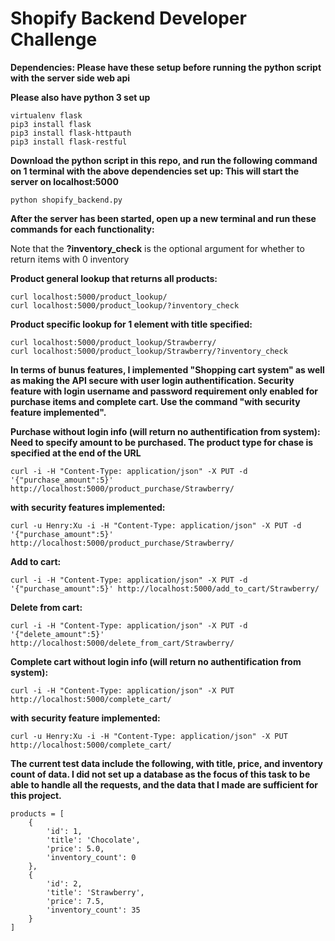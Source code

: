 # Shopify Backend Developer Challenge

**Dependencies: Please have these setup before running the python script with the server side web api**

**Please also have python 3 set up**
```
virtualenv flask
pip3 install flask
pip3 install flask-httpauth
pip3 install flask-restful
```

**Download the python script in this repo, and run the following command on 1 terminal with the above dependencies set up: This will start the server on localhost:5000**
```
python shopify_backend.py
```
**After the server has been started, open up a new terminal and run these commands for each functionality:**

Note that the **?inventory_check** is the optional argument for whether to return items with 0 inventory

**Product general lookup that returns all products:**
```
curl localhost:5000/product_lookup/
curl localhost:5000/product_lookup/?inventory_check
```
**Product specific lookup for 1 element with title specified:**
```
curl localhost:5000/product_lookup/Strawberry/
curl localhost:5000/product_lookup/Strawberry/?inventory_check
```

**In terms of bunus features, I implemented "Shopping cart system" as well as making the API secure with user login authentification. Security feature with login username and password requirement only enabled for purchase items and complete cart. Use the command "with security feature implemented".**

**Purchase without login info (will return no authentification from system): Need to specify amount to be purchased. The product type for chase is specified at the end of the URL**
```
curl -i -H "Content-Type: application/json" -X PUT -d '{"purchase_amount":5}' http://localhost:5000/product_purchase/Strawberry/
```

**with security features implemented:**
```
curl -u Henry:Xu -i -H "Content-Type: application/json" -X PUT -d '{"purchase_amount":5}' http://localhost:5000/product_purchase/Strawberry/
```

**Add to cart:**
```
curl -i -H "Content-Type: application/json" -X PUT -d '{"purchase_amount":5}' http://localhost:5000/add_to_cart/Strawberry/
```
**Delete from cart:**
```
curl -i -H "Content-Type: application/json" -X PUT -d '{"delete_amount":5}' http://localhost:5000/delete_from_cart/Strawberry/
```
**Complete cart without login info (will return no authentification from system):**
```
curl -i -H "Content-Type: application/json" -X PUT http://localhost:5000/complete_cart/
```
**with security feature implemented:**
```
curl -u Henry:Xu -i -H "Content-Type: application/json" -X PUT http://localhost:5000/complete_cart/
```
**The current test data include the following, with title, price, and inventory count of data. I did not set up a database as the focus of this task to be able to handle all the requests, and the data that I made are sufficient for this project.**
```
products = [
    {
        'id': 1,
        'title': 'Chocolate',
        'price': 5.0, 
        'inventory_count': 0
    },
    {
        'id': 2,
        'title': 'Strawberry',
        'price': 7.5,
        'inventory_count': 35
    }
]
```
